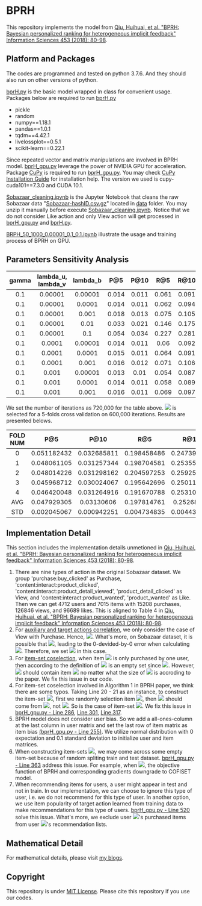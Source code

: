 # BPRH

This repository implements the model from [Qiu, Huihuai, et al. "BPRH: Bayesian personalized ranking for heterogeneous implicit feedback" Information Sciences 453 (2018): 80-98](https://www.sciencedirect.com/science/article/pii/S0020025516315742).

## Platform and Packages

The codes are programmed and tested on python 3.7.6. And they should also run on other versions of python.

[bprH.py](https://github.com/liu-yihong/BPRH/blob/master/bprH.py) is the basic model wrapped in class for convenient usage. Packages below are required to run [bprH.py](https://github.com/liu-yihong/BPRH/blob/master/bprH.py)
- pickle
- random
- numpy==1.18.1
- pandas==1.0.1
- tqdm==4.42.1
- livelossplot==0.5.1
- scikit-learn==0.22.1

Since repeated vector and matrix manipulations are involved in BPRH model. [bprH_gpu.py](https://github.com/liu-yihong/BPRH/blob/master/bprH_gpu.py)  leverage the power of NVIDIA GPU for acceleration. Package [CuPy](https://cupy.dev/) is required to run [bprH_gpu.py](https://github.com/liu-yihong/BPRH/blob/master/bprH_gpu.py). You may check [CuPy Installation Guide](https://docs.cupy.dev/en/stable/install.html) for installation help. The version we used is cupy-cuda101==7.3.0 and CUDA 10.1.

[Sobazaar_cleaning.ipynb](https://github.com/liu-yihong/BPRH/blob/master/Sobazaar_cleaning.ipynb) is the Jupyter Notebook that cleans the raw Sobazaar data "[Sobazaar-hashID.csv.gz](https://github.com/liu-yihong/BPRH/blob/master/data/Sobazaar-hashID.csv.gz)" located in [data](https://github.com/liu-yihong/BPRH/tree/master/data) folder. You may unzip it manually before execute [Sobazaar_cleaning.ipynb](https://github.com/liu-yihong/BPRH/blob/master/Sobazaar_cleaning.ipynb). Notice that we do not consider Like action and only View action will get processed in [bprH_gpu.py](https://github.com/liu-yihong/BPRH/blob/master/bprH_gpu.py) and [bprH.py](https://github.com/liu-yihong/BPRH/blob/master/bprH.py). 

[BRPH_50_1000_0.00001_0.1_0.1.ipynb](https://github.com/liu-yihong/BPRH/blob/master/BRPH_50_1000_0.00001_0.1_0.1.ipynb) illustrate the usage and training process of BPRH on GPU.

## Parameters Sensitivity Analysis

| gamma | lambda_u, lambda_v | lambda_b |  P@5  |  P@10 |  R@5  |  R@10 |  AUC  |
| :-------: | :-----------------------: | :----------: | :-----: | :-----: | :-----: | :-----: | :-----: |
|    0.1    |        0.00001         |  0.00001  | 0.014 | 0.011 | 0.061 | 0.091 | 0.857 |
|    0.1    |        0.00001         |   0.0001   | 0.014 | 0.011 | 0.062 | 0.094 | 0.858 |
|    0.1    |        0.00001         |   0.001    | 0.018 | 0.013 | 0.075 | 0.105 | 0.861 |
|    0.1    |        0.00001         |    0.01     | 0.033 | 0.021 | 0.146 | 0.175 | 0.866 |
|    0.1    |        0.00001         |     0.1     | 0.054 | 0.034 | 0.227 | 0.281 | 0.885 |
|    0.1    |         0.0001         |  0.00001  | 0.014 | 0.011 |  0.06 | 0.092 |  0.86 |
|    0.1    |         0.0001         |   0.0001   | 0.015 | 0.011 | 0.064 | 0.091 | 0.856 |
|    0.1    |         0.0001         |   0.001    | 0.016 | 0.012 | 0.071 | 0.106 |  0.86 |
|    0.1    |          0.001          |  0.00001  | 0.013 |  0.01  | 0.054 | 0.087 | 0.858 |
|    0.1    |          0.001          |   0.0001   | 0.014 | 0.011 | 0.058 | 0.089 | 0.859 |
|    0.1    |          0.001          |   0.001    | 0.016 | 0.011 | 0.069 | 0.097 | 0.859 |

We set the number of iterations as 720,000 for the table above. <img src="https://render.githubusercontent.com/render/math?math=\gamma = 0.1, \lambda_{u} = \lambda_{v} = 0.00001, \lambda_{b} = 0.1"> is selected for a 5-folds cross validation on 600,000 iterations. Results are presented belows.

| FOLD NUM |     P@5     |     P@10    |     R@5     |     R@10    |     AUC     |
|:--------:|:-----------:|:-----------:|:-----------:|:-----------:|:-----------:|
|     0    | 0.051182432 | 0.032685811 | 0.198458486 | 0.247398244 | 0.872067812 |
|     1    | 0.048061105 | 0.031257344 | 0.198704581 | 0.253552421 | 0.869966503 |
|     2    | 0.048014226 | 0.031298162 | 0.204597253 | 0.259258681 | 0.870846781 |
|     3    | 0.045968712 | 0.030024067 | 0.195642696 | 0.250112863 | 0.863704698 |
|     4    | 0.046420048 | 0.031264916 | 0.191670788 | 0.253109041 | 0.874987955 |
|    AVG   | 0.047929305 |  0.03130606 | 0.197814761 |  0.25268625 |  0.87031475 |
|    STD   | 0.002045067 | 0.000942251 | 0.004734835 | 0.004435966 | 0.004153589 |

## Implementation Detail

This section includes the implementation details unmetioned in [Qiu, Huihuai, et al. "BPRH: Bayesian personalized ranking for heterogeneous implicit feedback" Information Sciences 453 (2018): 80-98](https://www.sciencedirect.com/science/article/pii/S0020025516315742).

1. There are nine types of action in the original Sobazaar dataset. We group 'purchase:buy_clicked' as Purchase, 'content:interact:product_clicked', 'content:interact:product_detail_viewed', 'product_detail_clicked' as View, and 'content:interact:product_wanted', 'product_wanted' as Like. Then we can get 4712 users and 7015 items with 15208 purchases, 126846 views, and 96689 likes. This is aligned to Table 4 in [Qiu, Huihuai, et al. "BPRH: Bayesian personalized ranking for heterogeneous implicit feedback" Information Sciences 453 (2018): 80-98](https://www.sciencedirect.com/science/article/pii/S0020025516315742).
2. For [auxiliary and target actions correlation](https://github.com/liu-yihong/BPRH/blob/f8f74de1bd97783f7d5274d05096cbfc96fc0136/bprH_gpu.py#L108), we only consider the case of View with Purchase. Hence, <img src="https://render.githubusercontent.com/render/math?math=\rho = 1">. What's more, on Sobazaar dataset, it is possible that <img src="https://render.githubusercontent.com/render/math?math=I_{a}^{u} \cap I_{t}^{u} = \emptyset">, leading to the 0-devided-by-0 error when calculating <img src="https://render.githubusercontent.com/render/math?math=C^{u}_{ta}, C^{u}_{at}, C^{u}">. Therefore, we set <img src="https://render.githubusercontent.com/render/math?math=\alpha_{u} = 1"> in this case.
3. For [item-set coselection](https://github.com/liu-yihong/BPRH/blob/f8f74de1bd97783f7d5274d05096cbfc96fc0136/bprH_gpu.py#L151), when item <img src="https://render.githubusercontent.com/render/math?math=i"> is only purchased by one user, then according to the definition of <img src="https://render.githubusercontent.com/render/math?math=S^{i} = \{ j | |U^{i} \cap U^{j}| \geq 2, i,j \in I\}"> is an empty set since <img src="https://render.githubusercontent.com/render/math?math=|U^{i}| = 1">. However, <img src="https://render.githubusercontent.com/render/math?math=S^{i}"> should contain item <img src="https://render.githubusercontent.com/render/math?math=i"> no matter what the size of <img src="https://render.githubusercontent.com/render/math?math=S^{i}"> is accroding to the paper. We fix this issue in our code.
4. For item-set coselection involved in Algorithm 1 in BPRH paper, we think there are some typos. Taking Line 20 - 21 as an instance, to construct the item-set <img src="https://render.githubusercontent.com/render/math?math=K">, first we randomly selection item <img src="https://render.githubusercontent.com/render/math?math=k \in I_{n}^{u}">, then <img src="https://render.githubusercontent.com/render/math?math=K "> should come from <img src="https://render.githubusercontent.com/render/math?math=K = I_{n}^{u} \cap S^{k}">, not <img src="https://render.githubusercontent.com/render/math?math=K = I_{n}^{u} \cap S^{i}">. So is the case of item-set <img src="https://render.githubusercontent.com/render/math?math=J">. We fix this issue in [bprH_gpu.py - Line 286](https://github.com/liu-yihong/BPRH/blob/f8f74de1bd97783f7d5274d05096cbfc96fc0136/bprH_gpu.py#L286), [Line 301](https://github.com/liu-yihong/BPRH/blob/f8f74de1bd97783f7d5274d05096cbfc96fc0136/bprH_gpu.py#L301), [Line 317](https://github.com/liu-yihong/BPRH/blob/f8f74de1bd97783f7d5274d05096cbfc96fc0136/bprH_gpu.py#L317).
5. BPRH model does not consider user bias. So we add a all-ones-column at the last column in user matrix and set the last row of item matrix as item bias [(bprH_gpu.py - Line 255)](https://github.com/liu-yihong/BPRH/blob/f8f74de1bd97783f7d5274d05096cbfc96fc0136/bprH_gpu.py#L255). We utilize normal distribution with 0 expectation and 0.1 standard deviation to initialize user and item matrices.
6. When constructing item-sets <img src="https://render.githubusercontent.com/render/math?math=I, J, K">, we may come across some empty item-set because of random spliting train and test dataset. [bprH_gpu.py - Line 363](https://github.com/liu-yihong/BPRH/blob/f8f74de1bd97783f7d5274d05096cbfc96fc0136/bprH_gpu.py#L363) address this issue. For example, when <img src="https://render.githubusercontent.com/render/math?math=J = \emptyset">, the objective function of BPRH and corresponding gradients downgrade to COFISET model.
7. When recommending items for users, a user might appear in test and not in train. In our implementation, we can choose to ignore this type of user, i.e. we do not recommend for this type of user. In another option, we use item popularity of target action learned from training data to make recommendations for this type of users. [bprH_gpu.py - Line 520](https://github.com/liu-yihong/BPRH/blob/f8f74de1bd97783f7d5274d05096cbfc96fc0136/bprH_gpu.py#L520) solve this issue. What's more, we exclude user <img src="https://render.githubusercontent.com/render/math?math=u">'s purchased items from user <img src="https://render.githubusercontent.com/render/math?math=u">'s recommendation lists.


## Mathematical Detail

For mathematical details, please visit [my blogs](https://liu-yihong.github.io/2020/06/26/Understanding-BPR-COFISET-and-BPRH/).

## Copyright

This repository is under [MIT License](https://github.com/liu-yihong/BPRH/blob/master/LICENSE). Please cite this repository if you use our codes.
